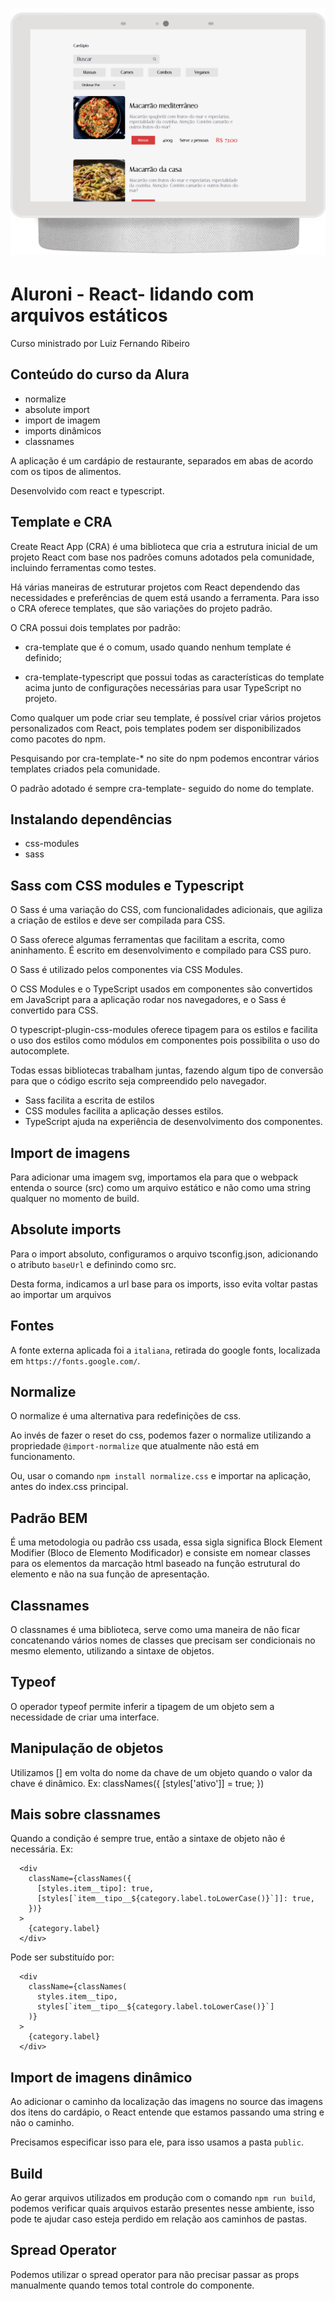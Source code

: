 <h1 align="center">
  <img alt="Aluroni" title="#Aluroni" src="./src/assets/banner.png" />
</h1>

# Aluroni - React- lidando com arquivos estáticos

Curso ministrado por Luiz Fernando Ribeiro

## Conteúdo do curso da Alura

- normalize
- absolute import
- import de imagem
- imports dinâmicos
- classnames

A aplicação é um cardápio de restaurante, separados em abas de acordo com os tipos de alimentos.

Desenvolvido com react e typescript.

## Template e CRA

Create React App (CRA) é uma biblioteca que cria a estrutura inicial de um projeto React com base nos padrões comuns adotados pela comunidade, incluindo ferramentas como testes.

Há várias maneiras de estruturar projetos com React dependendo das necessidades e preferências de quem está usando a ferramenta. Para isso o CRA oferece templates, que são variações do projeto padrão.

O CRA possui dois templates por padrão:

- cra-template que é o comum, usado quando nenhum template é definido;

- cra-template-typescript que possui todas as características do template acima junto de configurações necessárias para usar TypeScript no projeto.

Como qualquer um pode criar seu template, é possível criar vários projetos personalizados com React, pois templates podem ser disponibilizados como pacotes do npm.

Pesquisando por cra-template-\* no site do npm podemos encontrar vários templates criados pela comunidade.

O padrão adotado é sempre cra-template- seguido do nome do template.

## Instalando dependências

- css-modules
- sass

## Sass com CSS modules e Typescript

O Sass é uma variação do CSS, com funcionalidades adicionais, que agiliza a criação de estilos e deve ser compilada para CSS.

O Sass oferece algumas ferramentas que facilitam a escrita, como aninhamento. É escrito em desenvolvimento e compilado para CSS puro.

O Sass é utilizado pelos componentes via CSS Modules.

O CSS Modules e o TypeScript usados em componentes são convertidos em JavaScript para a aplicação rodar nos navegadores, e o Sass é convertido para CSS.

O typescript-plugin-css-modules oferece tipagem para os estilos e facilita o uso dos estilos como módulos em componentes pois possibilita o uso do autocomplete.

Todas essas bibliotecas trabalham juntas, fazendo algum tipo de conversão para que o código escrito seja compreendido pelo navegador.

- Sass facilita a escrita de estilos
- CSS modules facilita a aplicação desses estilos.
- TypeScript ajuda na experiência de desenvolvimento dos componentes.

## Import de imagens

Para adicionar uma imagem svg, importamos ela para que o webpack entenda o source (src) como um arquivo estático e não como uma string qualquer no momento de build.

## Absolute imports

Para o import absoluto, configuramos o arquivo tsconfig.json, adicionando o atributo `baseUrl` e definindo como src.

Desta forma, indicamos a url base para os imports, isso evita voltar pastas ao importar um arquivos

## Fontes

A fonte externa aplicada foi a `italiana`, retirada do google fonts, localizada em `https://fonts.google.com/`.

## Normalize

O normalize é uma alternativa para redefinições de css.

Ao invés de fazer o reset do css, podemos fazer o normalize utilizando a propriedade `@import-normalize` que atualmente não está em funcionamento.

Ou, usar o comando `npm install normalize.css` e importar na aplicação, antes do index.css principal.

## Padrão BEM

É uma metodologia ou padrão css usada, essa sigla significa Block Element Modifier (Bloco de Elemento Modificador) e consiste em nomear classes para os elementos da marcação html baseado na função estrutural do elemento e não na sua função de apresentação.

## Classnames

O classnames é uma biblioteca, serve como uma maneira de não ficar concatenando vários nomes de classes que precisam ser condicionais no mesmo elemento, utilizando a sintaxe de objetos.

## Typeof

O operador typeof permite inferir a tipagem de um objeto sem a necessidade de criar uma interface.

## Manipulação de objetos

Utilizamos [] em volta do nome da chave de um objeto quando o valor da chave é dinâmico.
Ex:
classNames({
[styles['ativo']] = true;
})

## Mais sobre classnames

Quando a condição é sempre true, então a sintaxe de objeto não é necessária.
Ex:

```
  <div
    className={classNames({
      [styles.item__tipo]: true,
      [styles[`item__tipo__${category.label.toLowerCase()}`]]: true,
    })}
  >
    {category.label}
  </div>
```

Pode ser substituído por:

```
  <div
    className={classNames(
      styles.item__tipo,
      styles[`item__tipo__${category.label.toLowerCase()}`]
    )}
  >
    {category.label}
  </div>
```

## Import de imagens dinâmico

Ao adicionar o caminho da localização das imagens no source das imagens dos itens do cardápio, o React entende que estamos passando uma string e não o caminho.

Precisamos especificar isso para ele, para isso usamos a pasta `public`.

## Build

Ao gerar arquivos utilizados em produção com o comando `npm run build`, podemos verificar quais arquivos estarão presentes nesse ambiente, isso pode te ajudar caso esteja perdido em relação aos caminhos de pastas.

## Spread Operator

Podemos utilizar o spread operator para não precisar passar as props manualmente quando temos total controle do componente.
